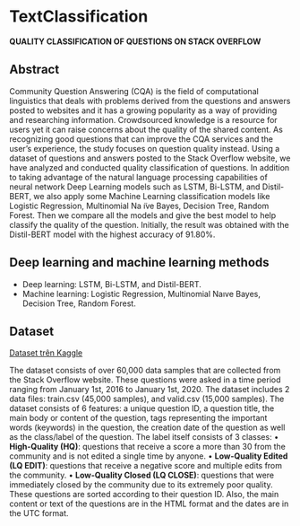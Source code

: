 # TextClassification
**QUALITY CLASSIFICATION OF QUESTIONS ON STACK OVERFLOW**

## Abstract
Community Question Answering (CQA) is the field of computational linguistics that deals with problems derived from the questions and answers posted to websites and it has a growing popularity as a way of providing and researching information. Crowdsourced knowledge is a resource for users yet it can raise concerns about the quality of the shared content. As recognizing good questions that can improve the CQA services and the user’s experience, the study focuses on question quality instead. Using a dataset of questions and answers posted to the Stack Overflow website, we have analyzed and conducted quality classification of questions. In addition to taking advantage of the natural language processing capabilities of neural network Deep Learning models such as LSTM, Bi-LSTM, and Distil-BERT, we also apply some Machine Learning classification models like Logistic Regression, Multinomial Na ̈ıve Bayes, Decision Tree, Random Forest. Then we compare all the models and give the best model to help classify the quality of the question. Initially, the result was obtained with the Distil-BERT model with the highest accuracy of 91.80%.


## Deep learning and machine learning methods
- Deep learning: LSTM, Bi-LSTM, and Distil-BERT.
- Machine learning: Logistic Regression, Multinomial Naıve Bayes, Decision Tree, Random Forest.


## Dataset
[Dataset trên Kaggle](https://www.kaggle.com/datasets/imoore/60k-stack-overflow-questions-with-quality-rate)

The dataset consists of over 60,000 data samples that are collected from the Stack Overflow website. These questions were asked in a time period ranging from January 1st, 2016 to January 1st, 2020. The dataset includes 2 data files: train.csv (45,000 samples), and valid.csv (15,000 samples). The dataset consists of 6 features: a unique question ID, a question title, the main body or content of the question, tags representing the important words (keywords) in the question, the creation date of the question as well as the class/label of the question. The label itself consists of 3 classes:
• **High-Quality (HQ)**: questions that receive a score a more than 30 from the community and is not edited a single time by anyone.
• **Low-Quality Edited (LQ EDIT)**: questions that receive a negative score and multiple edits from the community.
• **Low-Quality Closed (LQ CLOSE)**: questions that were immediately closed by the community due to its extremely poor quality. These questions are sorted according to their question ID. Also, the main content or text of the questions are in the HTML format and the dates are in the UTC format.

